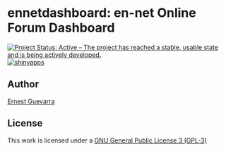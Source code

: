 
<!-- README.md is generated from README.Rmd. Please edit that file -->

# ennetdashboard: en-net Online Forum Dashboard

<!-- badges: start -->

[![Project Status: Active – The project has reached a stable, usable
state and is being actively
developed.](https://www.repostatus.org/badges/latest/active.svg)](https://www.repostatus.org/#active)
[![shinyapps](https://github.com/katilingban/ennetdashboard/workflows/shinyapps/badge.svg)](https://github.com/katilingban/ennetdashboard/actions?query=workflow%3Ashinyapps)
<!-- badges: end -->

## Author

[Ernest Guevarra](https://ernest.guevarra.io)

## License

This work is licensed under a [GNU General Public License 3
(GPL-3)](https://github.com/katilingban/ennetdashboard/blob/main/LICENSE.md)
